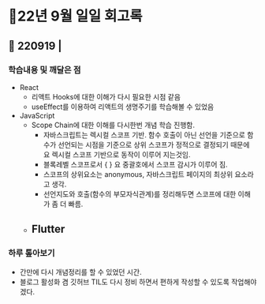 # 🔅22년 9월 일일 회고록

## 🐤 220919 | 
### 학습내용 및 깨달은 점
- React
  - 리액트 Hooks에 대한 이해가 다시 필요한 시점 같음
  - useEffect를 이용하여 리액트의 생명주기를 학습해볼 수 있었음
- JavaScript
  - Scope Chain에 대한 이해를 다시한번 개념 학습 진행함.
    - 자바스크립트는 렉시컬 스코프 기반. 함수 호출이 아닌 선언을 기준으로 함수가 선언되는 시점을 기준으로 상위 스코프가 정적으로 결정되기 때문에 요 렉시컬 스코프 기반으로 동작이 이루어 지는것임.
    - 블록레벨 스코프로서 { } 요 중괄호에서 스코프 감시가 이루어 짐.
    - 스코프의 상위요소는 anonymous, 자바스크립트 페이지의 최상위 요소라고 생각.
    - 선언지도와 호출(함수의 부모자식관계)를 정리해두면 스코프에 대한 이해가 좀 더 빠름.
  - Flutter
    - 
### 하루 톺아보기
- 간만에 다시 개념정리를 할 수 있었던 시간.
- 블로그 활성화 겸 깃허브 TIL도 다시 정비 하면서 편하게 작성할 수 있도록 작업해야겠다.
